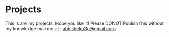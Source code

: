 # Projects
This is are my projects.
Hope you like it!
Please DONOT Publish this without my knowledge
mail me at : abhisheku3u@gmail.com
